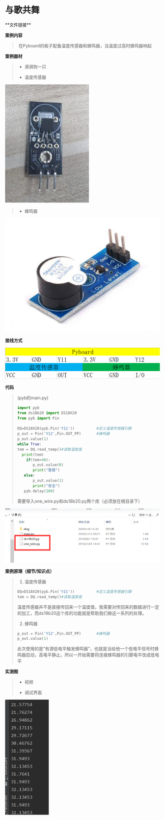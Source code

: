 # 与歌共舞

\*\*文件链接**

**案例内容**

>​	在Pyboard的板子配备温度传感器和蜂鸣器，当温度过高时蜂鸣器响起

**案例器材**

>* 湃湃狗一只
>
>* 温度传感器
>

![](/pic/ch5/5.1.4/1.png)   

>* 蜂鸣器
>

![](/pic/ch5/5.1.4/2.png) 

**接线方式**

![](/pic/ch5/5.1.4/3.png) 

**代码**

>(pyb的main.py)
>
>```python
>import pyb
>from ds18b20 import DS18X20
>from pyb import Pin
>
>DQ=DS18X20(pyb.Pin('Y11'))          #定义温度传感器引脚
>p_out = Pin('Y12',Pin.OUT_PP)       #蜂鸣器
>p_out.value(1)
>while True:
>tem = DQ.read_temp()#读取温度值
>   print(tem)
>     if(tem>40):
>        p_out.value(0)
>        print("警报")
>    else:
>        p_out.value(1)
>        print("安全")
>    pyb.delay(100)
>```
>
>需要导入one_wire.py和ds18b20.py两个库（必须放在根目录下）
>

![](/pic/ch5/5.1.4/4.png) 

**案例原理（细节/知识点）**

>1. 温度传感器
>
>   ```python
> DQ=DS18X20(pyb.Pin('Y11'))          #定义温度传感器引脚
> tem = DQ.read_temp()#读取温度值
>   ```
> 
>  	温度传感器并不是直接传回来一个温度值，我需要对传回来的数据进行一定的加工，而ds18b20这个库的功能就是帮助我们做这一系列的处理。
> 
> 2. 蜂鸣器
>
>   ```python
>p_out = Pin('Y12',Pin.OUT_PP)       #蜂鸣器
>p_out.value(1)
>   ```
> 
> ​	此次使用的是“有源低电平触发蜂鸣器”，也就是当给他一个低电平信号时蜂鸣器启动，高电平静止。所以一开始需要将连接蜂鸣器的引脚电平改成低电平
> 

**实测图**

>- 视频
>
>- 调试界面
>

![](/pic/ch5/5.1.4/5.png) 
